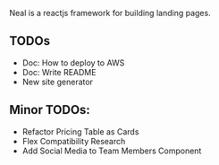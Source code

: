 Neal is a reactjs framework for building landing pages. 

## TODOs

- Doc: How to deploy to AWS
- Doc: Write README
- New site generator

## Minor TODOs:

- Refactor Pricing Table as Cards
- Flex Compatibility Research
- Add Social Media to Team Members Component

